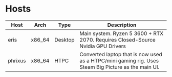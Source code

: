 # Hosts

| Host   | Arch   | Type | Description |
| --- | --- | --- | --- |
| eris   | x86_64 | Desktop | Main system. Ryzen 5 3600 + RTX 2070. Requires Closed-Source Nvidia GPU Drivers |
| phrixus | x86_64 | HTPC | Converted laptop that is now used as a HTPC/mini gaming rig. Uses Steam Big Picture as the main UI. |
